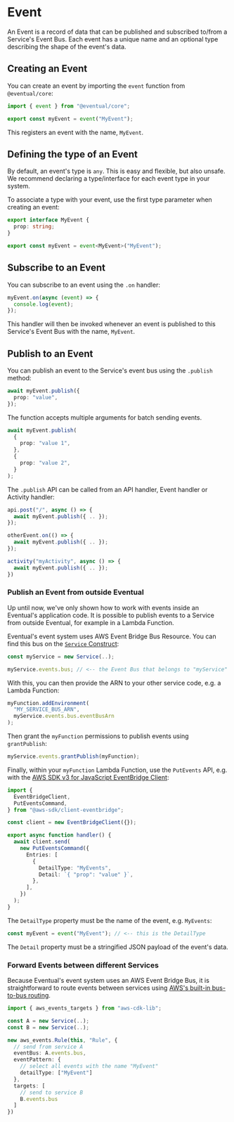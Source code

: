# Event

An Event is a record of data that can be published and subscribed to/from a Service's Event Bus. Each event has a unique name and an optional type describing the shape of the event's data.

## Creating an Event

You can create an event by importing the `event` function from `@eventual/core`:

```ts
import { event } from "@eventual/core";

export const myEvent = event("MyEvent");
```

This registers an event with the name, `MyEvent`.

## Defining the type of an Event

By default, an event's type is `any`. This is easy and flexible, but also unsafe. We recommend declaring a type/interface for each event type in your system.

To associate a type with your event, use the first type parameter when creating an event:

```ts
export interface MyEvent {
  prop: string;
}

export const myEvent = event<MyEvent>("MyEvent");
```

## Subscribe to an Event

You can subscribe to an event using the `.on` handler:

```ts
myEvent.on(async (event) => {
  console.log(event);
});
```

This handler will then be invoked whenever an event is published to this Service's Event Bus with the name, `MyEvent`.

## Publish to an Event

You can publish an event to the Service's event bus using the `.publish` method:

```ts
await myEvent.publish({
  prop: "value",
});
```

The function accepts multiple arguments for batch sending events.

```ts
await myEvent.publish(
  {
    prop: "value 1",
  },
  {
    prop: "value 2",
  }
);
```

The `.publish` API can be called from an API handler, Event handler or Activity handler:

```ts
api.post("/", async () => {
  await myEvent.publish({ .. });
});

otherEvent.on(() => {
  await myEvent.publish({ .. });
});

activity("myActivity", async () => {
  await myEvent.publish({ .. });
})
```

### Publish an Event from outside Eventual

Up until now, we've only shown how to work with events inside an Eventual's application code. It is possible to publish events to a Service from outside Eventual, for example in a Lambda Function.

Eventual's event system uses AWS Event Bridge Bus Resource. You can find this bus on the [`Service` Construct](./0-service.md):

```ts
const myService = new Service(..);

myService.events.bus; // <-- the Event Bus that belongs to "myService"
```

With this, you can then provide the ARN to your other service code, e.g. a Lambda Function:

```ts
myFunction.addEnvironment(
  "MY_SERVICE_BUS_ARN",
  myService.events.bus.eventBusArn
);
```

Then grant the `myFunction` permissions to publish events using `grantPublish`:

```ts
myService.events.grantPublish(myFunction);
```

Finally, within your `myFunction` Lambda Function, use the `PutEvents` API, e.g. with the [AWS SDK v3 for JavaScript EventBridge Client](https://docs.aws.amazon.com/AWSJavaScriptSDK/v3/latest/clients/client-eventbridge/classes/puteventscommand.html):

```ts
import {
  EventBridgeClient,
  PutEventsCommand,
} from "@aws-sdk/client-eventbridge";

const client = new EventBridgeClient({});

export async function handler() {
  await client.send(
    new PutEventsCommand({
      Entries: [
        {
          DetailType: "MyEvents",
          Detail: `{ "prop": "value" }`,
        },
      ],
    })
  );
}
```

The `DetailType` property must be the name of the event, e.g. `MyEvents`:

```ts
const myEvent = event("MyEvent"); // <-- this is the DetailType
```

The `Detail` property must be a stringified JSON payload of the event's data.

### Forward Events between different Services

Because Eventual's event system uses an AWS Event Bridge Bus, it is straightforward to route events between services using [AWS's built-in bus-to-bus routing](https://aws.amazon.com/blogs/compute/using-bus-to-bus-event-routing-with-amazon-eventbridge/).

```ts
import { aws_events_targets } from "aws-cdk-lib";

const A = new Service(..);
const B = new Service(..);

new aws_events.Rule(this, "Rule", {
  // send from service A
  eventBus: A.events.bus,
  eventPattern: {
    // select all events with the name "MyEvent"
    detailType: ["MyEvent"]
  },
  targets: [
    // send to service B
    B.events.bus
  ]
})
```
